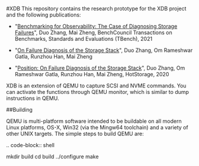 #XDB
This repository contains the research prototype for the XDB project and the following publications:

- "[Benchmarking for Observability: The Case of Diagnosing Storage Failures](https://www.sciencedirect.com/science/article/pii/S2772485921000065)", Duo Zhang, Mai Zheng, BenchCouncil Transactions on Benchmarks, Standards and Evaluations (TBench), 2021

- "[On Failure Diagnosis of the Storage Stack](https://arxiv.org/abs/2005.02547)", Duo Zhang, Om Rameshwar Gatla, Runzhou Han, Mai Zheng

- "[Position: On Failure Diagnosis of the Storage Stack](https://www.ece.iastate.edu/~mai/docs/papers/2020_HotStorage_PositionPoster.pdf)", Duo Zhang, Om Rameshwar Gatla, Runzhou Han, Mai Zheng, HotStorage, 2020


XDB is an extension of QEMU to capture SCSI and NVME commands. You can activate the functions through QEMU monitor, which is similar to dump instructions in QEMU. 


##Building

QEMU is multi-platform software intended to be buildable on all modern
Linux platforms, OS-X, Win32 (via the Mingw64 toolchain) and a variety
of other UNIX targets. The simple steps to build QEMU are:


.. code-block:: shell

  mkdir build
  cd build
  ../configure
  make



